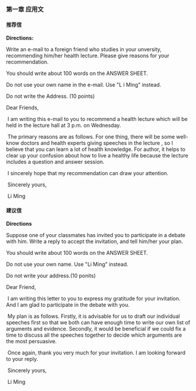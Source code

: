 ### 第一章 应用文

#### 推荐信

**Directions:**

Write an e-mail to a foreign friend who studies in your unversity, recommending him/her health lecture. Please give reasons for your recommendation.

You should write about 100 words on the ANSWER SHEET.

Do not use your own name in the e-mail. Use "L i Ming" instead.

Do not write the Address. (10 points)



Dear Friends,

​			I am writing this e-mail to you to recommend a health lecture which will be held in the lecture hall at 3 p.m. on Wednesday.

​			The primary reasons are as follows. For one thing, there will be some well-know doctors and health experts giving speeches in the lecture , so I believe that you can learn a lot of health knowledge. For author, it helps to clear up your confusion about how to live a healthy life because the lecture includes a question and answer session.

​			I sincerely hope that my recommendation can draw your attention.

​																																				Sincerely yours,

​																																						Li Ming



#### 建议信

**Directions**

Suppose one of your classmates has invited you to participate in a debate with him. Write a reply to accept the invitation, and tell him/her your plan.

You should write about 100 words on the ANSWER SHEET.

Do not use your own name. Use "Li Ming" instead.

Do not write your address.(10 ponits)



Dear Friend,

​			I am writing this letter to you to express my gratitude for your invitation. And I am glad to participate in the debate with you.

​			My plan is as follows. Firstly, it is advisable for us to draft our individual speeches first so that we both can have enough time to write our own list of arguments and evidence. Secondly, it would be beneficial if we could fix a time to discuss all the speeches together to decide which arguments are the most persuasive.

​			Once again, thank you very much for your invitation. I am looking forward to your reply.

​																																					Sincerely yours,

​																																							Li Ming